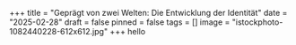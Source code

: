 +++
title = "Geprägt von zwei Welten: Die Entwicklung der Identität"
date = "2025-02-28"
draft = false
pinned = false
tags = []
image = "istockphoto-1082440228-612x612.jpg"
+++
hello